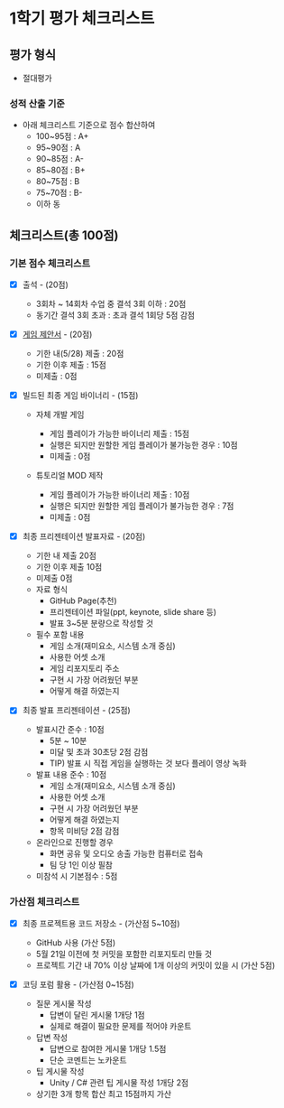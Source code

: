 # 1학기 평가 체크리스트
## 평가 형식
- 절대평가
### 성적 산출 기준
- 아래 체크리스트 기준으로 점수 합산하여
  - 100~95점 : A+
  - 95~90점 : A
  - 90~85점 : A-
  - 85~80점 : B+
  - 80~75점 : B
  - 75~70점 : B-
  - 이하 동

## 체크리스트(총 100점)
### 기본 점수 체크리스트
- [x] 출석 - (20점)
  - 3회차 ~ 14회차 수업 중 결석 3회 이하 : 20점
  - 동기간 결석 3회 초과 : 초과 결석 1회당 5점 감점

- [x] [게임 제안서](../reports/README.md) - (20점)
  - 기한 내(5/28) 제출 : 20점
  - 기한 이후 제출 : 15점
  - 미제출 : 0점

- [x] 빌드된 최종 게임 바이너리 - (15점)
  - 자체 개발 게임
    - 게임 플레이가 가능한 바이너리 제출 : 15점
    - 실행은 되지만 원할한 게임 플레이가 불가능한 경우 : 10점
    - 미제출 : 0점

  - 튜토리얼 MOD 제작
    - 게임 플레이가 가능한 바이너리 제출 : 10점
    - 실행은 되지만 원할한 게임 플레이가 불가능한 경우 : 7점
    - 미제출 : 0점

- [x] 최종 프리젠테이션 발표자료 - (20점)
  - 기한 내 제출 20점
  - 기한 이후 제출 10점
  - 미제출 0점
  - 자료 형식
    - GitHub Page(추천)
    - 프리젠테이션 파일(ppt, keynote, slide share 등)
    - 발표 3~5분 분량으로 작성할 것
  - 필수 포함 내용
    - 게임 소개(재미요소, 시스템 소개 중심)
    - 사용한 어셋 소개
    - 게임 리포지토리 주소
    - 구현 시 가장 어려웠던 부분
    - 어떻게 해결 하였는지

- [x] 최종 발표 프리젠테이션 - (25점)
  - 발표시간 준수 : 10점
    - 5분 ~ 10분
    - 미달 및 초과 30초당 2점 감점
    - TIP) 발표 시 직접 게임을 실행하는 것 보다 플레이 영상 녹화
  - 발표 내용 준수 : 10점
    - 게임 소개(재미요소, 시스템 소개 중심)
    - 사용한 어셋 소개
    - 구현 시 가장 어려웠던 부분
    - 어떻게 해결 하였는지
    - 항목 미비당 2점 감점
  - 온라인으로 진행할 경우
    - 화면 공유 및 오디오 송출 가능한 컴퓨터로 접속
    - 팀 당 1인 이상 필참
  - 미참석 시 기본점수 : 5점

### 가산점 체크리스트
- [x] 최종 프로젝트용 코드 저장소 - (가산점 5~10점)
  - GitHub 사용 (가산 5점)
  - 5월 21일 이전에 첫 커밋을 포함한 리포지토리 만들 것
  - 프로젝트 기간 내 70% 이상 날짜에 1개 이상의 커밋이 있을 시 (가산 5점)

- [x] 코딩 포럼 활용 - (가산점 0~15점)
  - 질문 게시물 작성
    - 답변이 달린 게시물 1개당 1점
    - 실제로 해결이 필요한 문제를 적어야 카운트
  - 답변 작성
    - 답변으로 참여한 게시물 1개당 1.5점
    - 단순 코멘트는 노카운트
  - 팁 게시물 작성
    - Unity / C# 관련 팁 게시물 작성 1개당 2점
  - 상기한 3개 항목 합산 최고 15점까지 가산